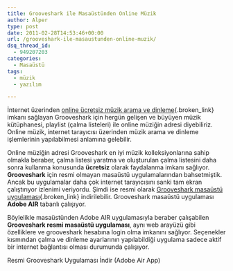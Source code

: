 ```yaml
---
title: Grooveshark ile Masaüstünden Online Müzik
author: Alper
type: post
date: 2011-02-28T14:53:46+00:00
url: /grooveshark-ile-masaustunden-online-muzik/
dsq_thread_id:
  - 949207203
categories:
  - Masaüstü
tags:
  - müzik
  - yazılım

---
```

İnternet üzerinden [online ücretsiz müzik arama ve dinleme][1]{.broken_link} imkanı sağlayan Grooveshark için hergün gelişen ve büyüyen müzik kütüphanesi, playlist (çalma listeleri) ile online müziğin adresi diyebiliriz. Online müzik, internet tarayıcısı üzerinden müzik arama ve dinleme işlemlerinin yapılabilmesi anlamına gelebilir.

Online müziğin adresi Grooveshark en iyi müzik kolleksiyonlarına sahip olmakla beraber, çalma listesi yaratma ve oluşturulan çalma listesini daha sonra kullanma konusunda **ücretsiz** olarak faydalanma imkanı sağlıyor. **Grooveshark** için resmi olmayan masaüstü uygulamalarından bahsetmiştik. Ancak bu uygulamalar daha çok internet tarayıcısını sanki tam ekran çalıştırıyor izlenimi veriyordu. Şimdi ise resmi olarak [Grooveshark masaüstü uygulaması][2]{.broken_link} indirilebilir. Grooveshark masaüstü uygulaması **Adobe AIR** tabanlı çalışıyor.

Böylelikle masaüstünden Adobe AIR uygulamasıyla beraber çalışabilen **Grooveshark resmi masaüstü uygulaması**, aynı web arayüzü gibi özelliklere ve grooveshark hesabına login olma imkanını sağlıyor. Seçenekler kısmından çalma ve dinleme ayarlarının yapılabildiği uygulama sadece aktif bir internet bağlantısı olması durumunda çalışıyor.

Resmi Grooveshark Uygulaması İndir (Adobe Air App)

 [1]: https://www.murekkep.org/online-ucretsiz-muzik-arama-ve-dinleme-grooveshark-3538
 [2]: https://www.murekkep.org/grooveshark-masaustu-uygulamasini-indirin-3546